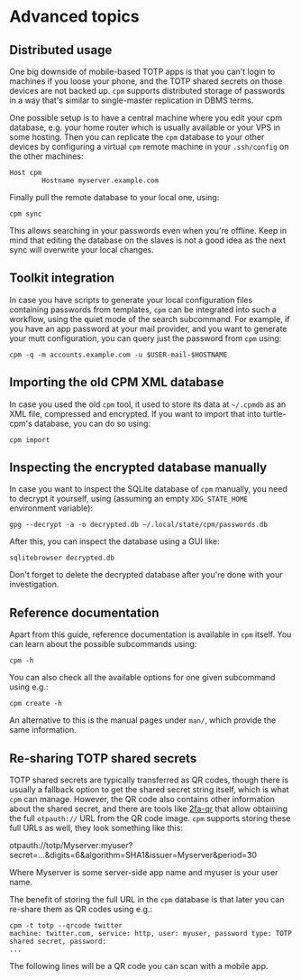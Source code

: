 # Advanced topics

## Distributed usage

One big downside of mobile-based TOTP apps is that you can't login to machines if you loose your
phone, and the TOTP shared secrets on those devices are not backed up.  `cpm` supports distributed
storage of passwords in a way that's similar to single-master replication in DBMS terms.

One possible setup is to have a central machine where you edit your cpm database, e.g. your home
router which is usually available or your VPS in some hosting. Then you can replicate the `cpm`
database to your other devices by configuring a virtual `cpm` remote machine in your `.ssh/config`
on the other machines:

```
Host cpm
        Hostname myserver.example.com
```

Finally pull the remote database to your local one, using:

```console
cpm sync
```

This allows searching in your passwords even when you're offline. Keep in mind that editing the
database on the slaves is not a good idea as the next sync will overwrite your local changes.

## Toolkit integration

In case you have scripts to generate your local configuration files containing passwords from
templates, `cpm` can be integrated into such a workflow, using the quiet mode of the search
subcommand. For example, if you have an app password at your mail provider, and you want to generate
your mutt configuration, you can query just the password from `cpm` using:

```console
cpm -q -m accounts.example.com -u $USER-mail-$HOSTNAME
```

## Importing the old CPM XML database

In case you used the old `cpm` tool, it used to store its data at `~/.cpmdb` as an XML file,
compressed and encrypted. If you want to import that into turtle-cpm's database, you can do so
using:

```console
cpm import
```

## Inspecting the encrypted database manually

In case you want to inspect the SQLite database of `cpm` manually, you need to decrypt it yourself,
using (assuming an empty `XDG_STATE_HOME` environment variable):

```console
gpg --decrypt -a -o decrypted.db ~/.local/state/cpm/passwords.db
```

After this, you can inspect the database using a GUI like:

```console
sqlitebrowser decrypted.db
```

Don't forget to delete the decrypted database after you're done with your investigation.

## Reference documentation

Apart from this guide, reference documentation is available in `cpm` itself. You can learn about the
possible subcommands using:

```console
cpm -h
```

You can also check all the available options for one given subcommand using e.g.:

```console
cpm create -h
```

An alternative to this is the manual pages under `man/`, which provide the same information.

## Re-sharing TOTP shared secrets

TOTP shared secrets are typically transferred as QR codes, though there is usually a fallback option
to get the shared secret string itself, which is what `cpm` can manage. However, the QR code also
contains other information about the shared secret, and there are tools like
[2fa-qr](https://stefansundin.github.io/2fa-qr/) that allow obtaining the full `otpauth://` URL from the
QR code image. `cpm` supports storing these full URLs as well, they look something like this:

otpauth://totp/Myserver:myuser?secret=...&digits=6&algorithm=SHA1&issuer=Myserver&period=30

Where Myserver is some server-side app name and myuser is your user name.

The benefit of storing the full URL in the `cpm` database is that later you can re-share them as QR
codes using e.g.:

```console
cpm -t totp --qrcode twitter
machine: twitter.com, service: http, user: myuser, password type: TOTP shared secret, password:
...
```

The following lines will be a QR code you can scan with a mobile app.
